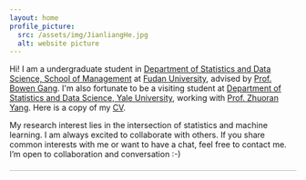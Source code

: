 ```yaml
---
layout: home
profile_picture:
  src: /assets/img/JianliangHe.jpg
  alt: website picture
---
```

<p>
Hi! I am a undergraduate student in <a href="https://www.fdsm.fudan.edu.cn/aboutus/default.html">Department of Statistics and Data Science, 
	School of Management</a> at <a href="https://www.fudan.edu.cn/">Fudan University</a>, advised by
	<a href="https://www.fdsm.fudan.edu.cn/AboutUs/preview.html?uid=012127">Prof. Bowen Gang</a>.  
	I'm also fortunate to be a visiting student at <a href="https://statistics.yale.edu//">Department of Statistics and Data Science, Yale University</a>, 
	working with <a href="https://zhuoranyang.github.io/">Prof. Zhuoran Yang</a>. Here is a copy of my <a href="assets/files/Jianliang-He.pdf">CV</a>.
</p>

<p>
My research interest lies in the intersection of statistics and machine learning. I am always excited to collaborate with others. If you share common interests with me or want to have a chat, feel free to contact me. I’m open to collaboration and conversation :-)
</p>

<hr style="height:1px;opacity:0.3;color:gray;margin:20px 0px 15px 0px">

